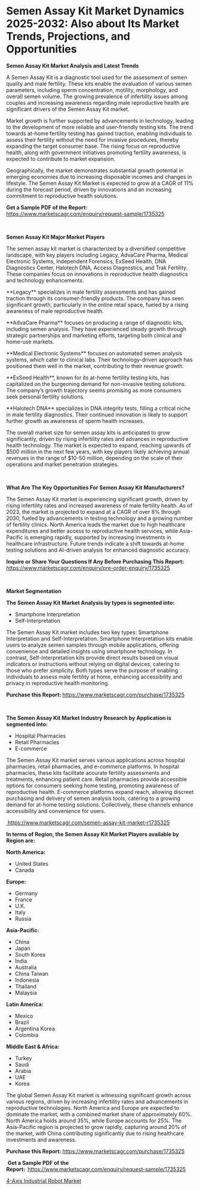 <p><h1>Semen Assay Kit Market Dynamics 2025-2032: Also about Its Market Trends, Projections, and Opportunities</h1></p><p><strong>Semen Assay Kit Market Analysis and Latest Trends</strong></p>
<p><p>A Semen Assay Kit is a diagnostic tool used for the assessment of semen quality and male fertility. These kits enable the evaluation of various semen parameters, including sperm concentration, motility, morphology, and overall semen volume. The growing prevalence of infertility issues among couples and increasing awareness regarding male reproductive health are significant drivers of the Semen Assay Kit market. </p><p>Market growth is further supported by advancements in technology, leading to the development of more reliable and user-friendly testing kits. The trend towards at-home fertility testing has gained traction, enabling individuals to assess their fertility without the need for invasive procedures, thereby expanding the target consumer base. The rising focus on reproductive health, along with government initiatives promoting fertility awareness, is expected to contribute to market expansion.</p><p>Geographically, the market demonstrates substantial growth potential in emerging economies due to increasing disposable incomes and changes in lifestyle. The Semen Assay Kit Market is expected to grow at a CAGR of 11% during the forecast period, driven by innovations and an increasing commitment to reproductive health solutions.</p></p>
<p><strong>Get a Sample PDF of the Report:&nbsp;</strong> <a href="https://www.marketscagr.com/enquiry/request-sample/1735325?utm_campaign=3019&utm_medium=2&utm_source=Github&utm_content=ia&utm_term=25032025&utm_id=semen-assay-kit">https://www.marketscagr.com/enquiry/request-sample/1735325</a></p>
<p>&nbsp;</p>
<p><strong>Semen Assay Kit Major Market Players</strong></p>
<p><p>The semen assay kit market is characterized by a diversified competitive landscape, with key players including Legacy, AdvaCare Pharma, Medical Electronic Systems, Independent Forensics, ExSeed Health, DNA Diagnostics Center, Halotech DNA, Access Diagnostics, and Trak Fertility. These companies focus on innovations in reproductive health diagnostics and technology enhancements. </p><p>**Legacy** specializes in male fertility assessments and has gained traction through its consumer-friendly products. The company has seen significant growth, particularly in the online retail space, fueled by a rising awareness of male reproductive health.</p><p>**AdvaCare Pharma** focuses on producing a range of diagnostic kits, including semen analysis. They have experienced steady growth through strategic partnerships and marketing efforts, targeting both clinical and home-use markets.</p><p>**Medical Electronic Systems** focuses on automated semen analysis systems, which cater to clinical labs. Their technology-driven approach has positioned them well in the market, contributing to their revenue growth. </p><p>**ExSeed Health**, known for its at-home fertility testing kits, has capitalized on the burgeoning demand for non-invasive testing solutions. The company’s growth trajectory seems promising as more consumers seek personal fertility solutions.</p><p>**Halotech DNA** specializes in DNA integrity tests, filling a critical niche in male fertility diagnostics. Their continued innovation is likely to support further growth as awareness of sperm health increases.</p><p>The overall market size for semen assay kits is anticipated to grow significantly, driven by rising infertility rates and advances in reproductive health technology. The market is expected to expand, reaching upwards of $500 million in the next few years, with key players likely achieving annual revenues in the range of $10-50 million, depending on the scale of their operations and market penetration strategies.</p></p>
<p>&nbsp;</p>
<p><strong>What Are The Key Opportunities For Semen Assay Kit Manufacturers?</strong></p>
<p><p>The Semen Assay Kit market is experiencing significant growth, driven by rising infertility rates and increased awareness of male fertility health. As of 2023, the market is projected to expand at a CAGR of over 8% through 2030, fueled by advancements in testing technology and a growing number of fertility clinics. North America leads the market due to high healthcare expenditures and better access to reproductive health services, while Asia-Pacific is emerging rapidly, supported by increasing investments in healthcare infrastructure. Future trends indicate a shift towards at-home testing solutions and AI-driven analysis for enhanced diagnostic accuracy.</p></p>
<p><strong>Inquire or Share Your Questions If Any Before Purchasing This Report:</strong> <a href="https://www.marketscagr.com/enquiry/pre-order-enquiry/1735325?utm_campaign=3019&utm_medium=2&utm_source=Github&utm_content=ia&utm_term=25032025&utm_id=semen-assay-kit">https://www.marketscagr.com/enquiry/pre-order-enquiry/1735325</a></p>
<p>&nbsp;</p>
<p><strong>Market Segmentation</strong></p>
<p><strong>The Semen Assay Kit Market Analysis by types is segmented into:</strong></p>
<p><ul><li>Smartphone Interpretation</li><li>Self-Interpretation</li></ul></p>
<p><p>The Semen Assay Kit market includes two key types: Smartphone Interpretation and Self-Interpretation. Smartphone Interpretation kits enable users to analyze semen samples through mobile applications, offering convenience and detailed insights using smartphone technology. In contrast, Self-Interpretation kits provide direct results based on visual indicators or instructions without relying on digital devices, catering to those who prefer simplicity. Both types serve the purpose of enabling individuals to assess male fertility at home, enhancing accessibility and privacy in reproductive health monitoring.</p></p>
<p><strong>Purchase this Report:&nbsp;</strong><a href="https://www.marketscagr.com/purchase/1735325?utm_campaign=3019&utm_medium=2&utm_source=Github&utm_content=ia&utm_term=25032025&utm_id=semen-assay-kit">https://www.marketscagr.com/purchase/1735325</a></p>
<p>&nbsp;</p>
<p><strong>The Semen Assay Kit Market Industry Research by Application is segmented into:</strong></p>
<p><ul><li>Hospital Pharmacies</li><li>Retail Pharmacies</li><li>E-commerce</li></ul></p>
<p><p>The Semen Assay Kit market serves various applications across hospital pharmacies, retail pharmacies, and e-commerce platforms. In hospital pharmacies, these kits facilitate accurate fertility assessments and treatments, enhancing patient care. Retail pharmacies provide accessible options for consumers seeking home testing, promoting awareness of reproductive health. E-commerce platforms expand reach, allowing discreet purchasing and delivery of semen analysis tools, catering to a growing demand for at-home testing solutions. Collectively, these channels enhance accessibility and convenience for users.</p></p>
<p><a href="https://www.marketscagr.com/semen-assay-kit-market-r1735325?utm_campaign=3019&utm_medium=2&utm_source=Github&utm_content=ia&utm_term=25032025&utm_id=semen-assay-kit">&nbsp;https://www.marketscagr.com/semen-assay-kit-market-r1735325</a></p>
<p><strong>In terms of Region, the Semen Assay Kit Market Players available by Region are:</strong></p>
<p>
    <p> <strong> North America: </strong>
        <ul>
            <li>United States</li>
            <li>Canada</li>
        </ul>
        </p> 
    <p> <strong> Europe: </strong>
        <ul>
            <li>Germany</li>
            <li>France</li>
            <li>U.K.</li>
            <li>Italy</li>
            <li>Russia</li>
        </ul>
        </p> 
    <p> <strong> Asia-Pacific: </strong>
        <ul>
            <li>China</li>
            <li>Japan</li>
            <li>South Korea</li>
            <li>India</li>
            <li>Australia</li>
            <li>China Taiwan</li>
            <li>Indonesia</li>
            <li>Thailand</li>
            <li>Malaysia</li>
        </ul>
        </p> 
    <p> <strong> Latin America: </strong>
        <ul>
            <li>Mexico</li>
            <li>Brazil</li>
            <li>Argentina Korea</li>
            <li>Colombia</li>
        </ul>
        </p> 
    <p> <strong> Middle East & Africa: </strong>
        <ul>
            <li>Turkey</li>
            <li>Saudi</li>
            <li>Arabia</li>
            <li>UAE</li>
            <li>Korea</li>
        </ul>
    </p>
    </p>
<p><p>The global Semen Assay Kit market is witnessing significant growth across various regions, driven by increasing infertility rates and advancements in reproductive technologies. North America and Europe are expected to dominate the market, with a combined market share of approximately 60%. North America holds around 35%, while Europe accounts for 25%. The Asia-Pacific region is projected to grow rapidly, capturing around 20% of the market, with China contributing significantly due to rising healthcare investments and awareness.</p></p>
<p><strong>Purchase this Report: </strong><a href="https://www.marketscagr.com/purchase/1735325?utm_campaign=3019&utm_medium=2&utm_source=Github&utm_content=ia&utm_term=25032025&utm_id=semen-assay-kit">https://www.marketscagr.com/purchase/1735325</a></p>
<p>&nbsp;<strong>Get a Sample PDF of the Report:&nbsp;&nbsp;</strong><a href="https://www.marketscagr.com/enquiry/request-sample/1735325?utm_campaign=3019&utm_medium=2&utm_source=Github&utm_content=ia&utm_term=25032025&utm_id=semen-assay-kit">https://www.marketscagr.com/enquiry/request-sample/1735325</a></p>
<p><strong></strong></p>
<p><p><a href="https://github.com/djarixneoza/Market-Research-Report-List-1/blob/main/4-axis-industrial-robot-market.md?utm_campaign=3019&utm_medium=2&utm_source=Github&utm_content=ia&utm_term=25032025&utm_id=semen-assay-kit">4-Axis Industrial Robot Market</a></p></p>